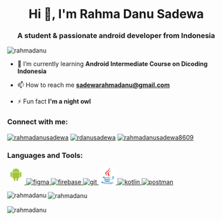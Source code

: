 <h1 align="center">Hi 👋, I'm Rahma Danu Sadewa</h1>
<h3 align="center">A student & passionate android developer from Indonesia</h3>

<p align="left"> <img src="https://komarev.com/ghpvc/?username=rahmadanu&label=Profile%20views&color=0e75b6&style=flat" alt="rahmadanu" /> </p>

- 🌱 I’m currently learning **Android Intermediate Course on Dicoding Indonesia**

- 📫 How to reach me **sadewarahmadanu@gmail.com**

- ⚡ Fun fact **I'm a night owl**

<h3 align="left">Connect with me:</h3>
<p align="left">
<a href="https://linkedin.com/in/rahmadanusadewa" target="blank"><img align="center" src="https://raw.githubusercontent.com/rahuldkjain/github-profile-readme-generator/master/src/images/icons/Social/linked-in-alt.svg" alt="rahmadanusadewa" height="30" width="40" /></a>
<a href="https://instagram.com/rdanusadewa" target="blank"><img align="center" src="https://raw.githubusercontent.com/rahuldkjain/github-profile-readme-generator/master/src/images/icons/Social/instagram.svg" alt="rdanusadewa" height="30" width="40" /></a>
<a href="https://www.youtube.com/c/rahma danu sadewa" target="blank"><img align="center" src="https://raw.githubusercontent.com/rahuldkjain/github-profile-readme-generator/master/src/images/icons/Social/youtube.svg" alt="rahmadanusadewa8609" height="30" width="40" /></a>
</p>

<h3 align="left">Languages and Tools:</h3>
<p align="left"> <a href="https://developer.android.com" target="_blank" rel="noreferrer"> <img src="https://raw.githubusercontent.com/devicons/devicon/master/icons/android/android-original-wordmark.svg" alt="android" width="40" height="40"/> </a> <a href="https://www.figma.com/" target="_blank" rel="noreferrer"> <img src="https://www.vectorlogo.zone/logos/figma/figma-icon.svg" alt="figma" width="40" height="40"/> </a> <a href="https://firebase.google.com/" target="_blank" rel="noreferrer"> <img src="https://www.vectorlogo.zone/logos/firebase/firebase-icon.svg" alt="firebase" width="40" height="40"/> </a> <a href="https://git-scm.com/" target="_blank" rel="noreferrer"> <img src="https://www.vectorlogo.zone/logos/git-scm/git-scm-icon.svg" alt="git" width="40" height="40"/> </a> <a href="https://www.java.com" target="_blank" rel="noreferrer"> <img src="https://raw.githubusercontent.com/devicons/devicon/master/icons/java/java-original.svg" alt="java" width="40" height="40"/> </a> <a href="https://kotlinlang.org" target="_blank" rel="noreferrer"> <img src="https://www.vectorlogo.zone/logos/kotlinlang/kotlinlang-icon.svg" alt="kotlin" width="40" height="40"/> </a> <a href="https://postman.com" target="_blank" rel="noreferrer"> <img src="https://www.vectorlogo.zone/logos/getpostman/getpostman-icon.svg" alt="postman" width="40" height="40"/> </a> </p>

<p><img align="left" src="https://github-readme-stats.vercel.app/api/top-langs?username=rahmadanu&show_icons=true&locale=en&layout=compact" alt="rahmadanu" /></p>

<p>&nbsp;<img align="center" src="https://github-readme-stats.vercel.app/api?username=rahmadanu&show_icons=true&locale=en" alt="rahmadanu" /></p>

<p><img align="center" src="https://github-readme-streak-stats.herokuapp.com/?user=rahmadanu&" alt="rahmadanu" /></p>

